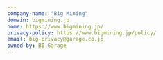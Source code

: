 ```yaml
---
company-name: "Big Mining"
domain: bigmining.jp
home: https://www.bigmining.jp/
privacy-policy: https://www.bigmining.jp/policy/
email: big-privacy@garage.co.jp
owned-by: BI.Garage
---
```




